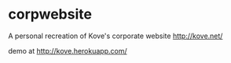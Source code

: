 corpwebsite
===========

A personal recreation of Kove's corporate website 
http://kove.net/

demo at http://kove.herokuapp.com/
